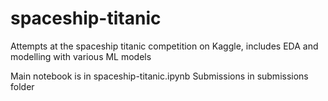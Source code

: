 # spaceship-titanic
Attempts at the spaceship titanic competition on Kaggle, includes EDA and modelling with various ML models

Main notebook is in spaceship-titanic.ipynb
Submissions in submissions folder
